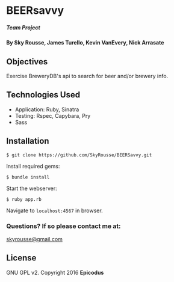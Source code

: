 # BEERsavvy

##### Team Project

#### By Sky Rousse, James Turello, Kevin VanEvery, Nick Arrasate

## Objectives
Exercise BreweryDB's api to search for beer and/or brewery info.


## Technologies Used

* Application: Ruby, Sinatra
* Testing: Rspec, Capybara, Pry
* Sass

Installation
------------

```
$ git clone https://github.com/SkyRousse/BEERSavvy.git
```

Install required gems:
```
$ bundle install
```

Start the webserver:
```
$ ruby app.rb
```

Navigate to `localhost:4567` in browser.

### Questions? If so please contact me at:
skyrousse@gmail.com

License
-------

GNU GPL v2. Copyright 2016 **Epicodus**
